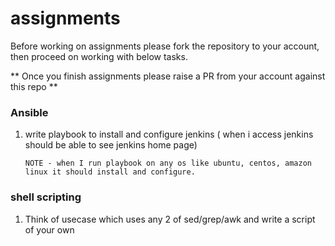 # assignments

Before working on assignments please fork the repository to your account, then proceed on working with below tasks.

** Once you finish assignments please raise a PR from your account against this repo **

### Ansible
1. write playbook to install and configure jenkins ( when i access jenkins should be able to see jenkins home page)
    ```
    NOTE - when I run playbook on any os like ubuntu, centos, amazon linux it should install and configure.
    ```
### shell scripting 
1. Think of usecase which uses any 2 of sed/grep/awk and write a script of your own